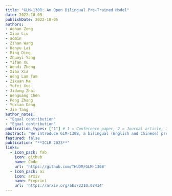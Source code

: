 ```yaml
---
title: "GLM-130B: An Open Bilingual Pre-Trained Model"
date: 2022-10-05
publishDate: 2022-10-05
authors:
- Aohan Zeng
- Xiao Liu
- admin
- Zihan Wang
- Hanyu Lai
- Ming Ding
- Zhuoyi Yang
- Yifan Xu
- Wendi Zheng
- Xiao Xia
- Weng Lam Tam
- Zixuan Ma
- Yufei Xue
- Jidong Zhai
- Wenguang Chen
- Peng Zhang
- Yuxiao Dong
- Jie Tang
author_notes:
- "Equal contribution"
- "Equal contribution"
publication_types: ["1"] # 1 = Conference paper, 2 = Journal article, 3 = Preprint / working paper
abstract: "We introduce GLM-130B, a bilingual (English and Chinese) pre-trained language model with 130 billion parameters. It is an attempt to open-source a 100B-scale model at least as good as GPT-3 and unveil how models of such a scale can be successfully pre-trained. Over the course of this effort, we face numerous unexpected technical and engineering challenges, particularly on loss spikes and disconvergence. In this paper, we introduce the training process of GLM-130B including its design choices, training strategies for both efficiency and stability, and engineering efforts. The resultant GLM-130B model offers significant outperformance over GPT-3 175B on a wide range of popular English benchmarks while the performance advantage is not observed in OPT-175B and BLOOM-176B. It also consistently and significantly outperforms ERNIE TITAN 3.0 260B -- the largest Chinese language model -- across related benchmarks. Finally, we leverage a unique scaling property of GLM-130B to reach INT4 quantization, without quantization aware training and with almost no performance loss, making it the first among 100B-scale models. More importantly, the property allows its effective inference on 4×RTX 3090 (24G) or 8×RTX 2080 Ti (11G) GPUs, the most ever affordable GPUs required for using 100B-scale models. The GLM-130B model weights are publicly accessible and its code, training logs, related toolkit, and lessons learned are open-sourced at https://github.com/THUDM/GLM-130B"
featured: false
publication: "**ICLR 2023**"
links:
  - icon_pack: fab
    icon: github
    name: Code
    url: 'https://github.com/THUDM/GLM-130B'
  - icon_pack: ai
    icon: arxiv
    name: Preprint
    url: 'https://arxiv.org/abs/2210.02414'
---
```


